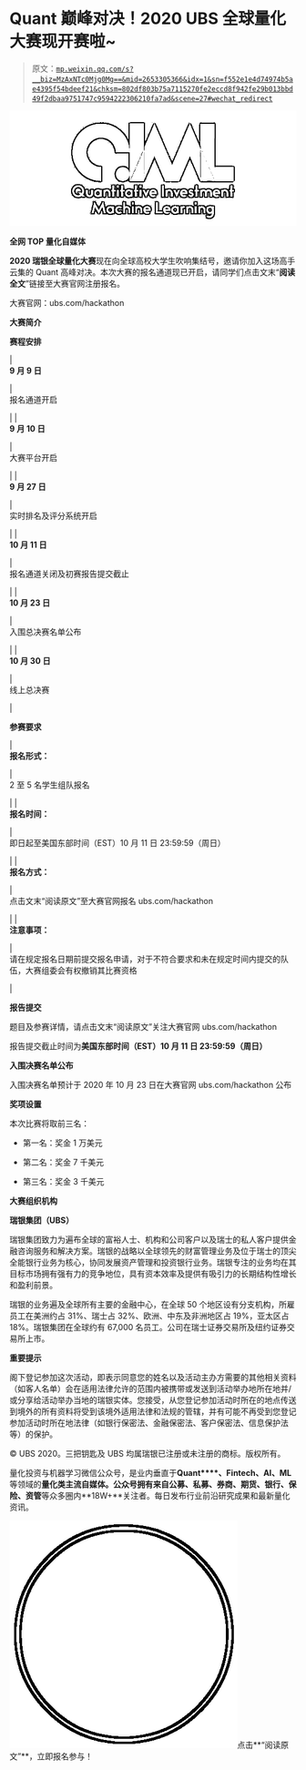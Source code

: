 # Quant 巅峰对决！2020 UBS 全球量化大赛现开赛啦~

> 原文：[`mp.weixin.qq.com/s?__biz=MzAxNTc0Mjg0Mg==&mid=2653305366&idx=1&sn=f552e1e4d74974b5ae4395f54bdeef21&chksm=802df803b75a7115270fe2eccd8f942fe29b013bbd49f2dbaa9751747c9594222306210fa7ad&scene=27#wechat_redirect`](http://mp.weixin.qq.com/s?__biz=MzAxNTc0Mjg0Mg==&mid=2653305366&idx=1&sn=f552e1e4d74974b5ae4395f54bdeef21&chksm=802df803b75a7115270fe2eccd8f942fe29b013bbd49f2dbaa9751747c9594222306210fa7ad&scene=27#wechat_redirect)

![](img/52530653e2ddbe651074f55a77bb8d3c.png)

**全网 TOP 量化自媒体**

**2020 瑞银全球量化大赛**现在向全球高校大学生吹响集结号，邀请你加入这场高手云集的 Quant 高峰对决。本次大赛的报名通道现已开启，请同学们点击文末“**阅读全文**”链接至大赛官网注册报名。

大赛官网：ubs.com/hackathon

**大赛简介**

**赛程安排**

|  
**9 月 9 日**

 |  
报名通道开启

 |
|  
**9 月 10 日**

 |  
大赛平台开启

 |
|  
**9 月 27 日**

 |  
实时排名及评分系统开启

 |
|  
**10 月 11 日**

 |  
报名通道关闭及初赛报告提交截止

 |
|  
**10 月 23 日**

 |  
入围总决赛名单公布

 |
|  
**10 月 30 日**

 |  
线上总决赛

 |

**参赛要求**

|  
**报名形式：**

 |  
2 至 5 名学生组队报名

 |
|  
**报名时间：**

 |  
即日起至美国东部时间（EST）10 月 11 日 23:59:59（周日）

 |
|  
**报名方式：**

 |  
点击文末“阅读原文”至大赛官网报名 ubs.com/hackathon

 |
|  
**注意事项：**

 |  
请在规定报名日期前提交报名申请，对于不符合要求和未在规定时间内提交的队伍，大赛组委会有权撤销其比赛资格

 |

**报告提交**

题目及参赛详情，请点击文末“阅读原文”关注大赛官网 ubs.com/hackathon

报告提交截止时间为**美国东部时间（EST）10 月 11 日 23:59:59（周日）**

**入围决赛名单公布**

入围决赛名单预计于 2020 年 10 月 23 日在大赛官网 ubs.com/hackathon 公布

**奖项设置**

本次比赛将取前三名：

*   第一名：奖金 1 万美元

*   第二名：奖金 7 千美元

*   第三名：奖金 3 千美元

**大赛组织机构**

**瑞银集团（UBS）**

瑞银集团致力为遍布全球的富裕人士、机构和公司客户以及瑞士的私人客户提供金融咨询服务和解决方案。瑞银的战略以全球领先的财富管理业务及位于瑞士的顶尖全能银行业务为核心，协同发展资产管理和投资银行业务。瑞银专注的业务均在其目标市场拥有强有力的竞争地位，具有资本效率及提供有吸引力的长期结构性增长和盈利前景。

瑞银的业务遍及全球所有主要的金融中心，在全球 50 个地区设有分支机构，所雇员工在美洲约占 31%、瑞士占 32%、欧洲、中东及非洲地区占 19%，亚太区占 18%。瑞银集团在全球约有 67,000 名员工。公司在瑞士证券交易所及纽约证券交易所上市。

 **重要提示** 

阁下登记参加这次活动，即表示同意您的姓名以及活动主办方需要的其他相关资料（如客人名单）会在适用法律允许的范围内被携带或发送到活动举办地所在地并/或分享给活动举办当地的瑞银实体。您接受，从您登记参加活动时所在的地点传送到境外的所有资料将受到该境外适用法律和法规的管辖，并有可能不再受到您登记参加活动时所在地法律（如银行保密法、金融保密法、客户保密法、信息保护法等）的保护。

© UBS 2020。三把钥匙及 UBS 均属瑞银已注册或未注册的商标。版权所有。

量化投资与机器学习微信公众号，是业内垂直于**Quant****、Fintech、AI、ML**等领域的**量化类主流自媒体。**公众号拥有来自**公募、私募、券商、期货、银行、保险、资管**等众多圈内**18W+**关注者。每日发布行业前沿研究成果和最新量化资讯。

![](img/faca66766c65340e483da97bb95357d2.png)点击**“阅读原文”**，立即报名参与！